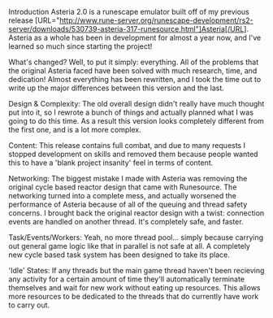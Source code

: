 Introduction
  Asteria 2.0 is a runescape emulator built off of my previous release [URL="http://www.rune-server.org/runescape-development/rs2-server/downloads/530739-asteria-317-runesource.html"]Asteria[/URL]. Asteria as a whole has been in development for almost a year now, and I've learned so much since starting the project!
  



What's changed?
  Well, to put it simply: everything. All of the problems that the original Asteria faced have been solved with much research, time, and dedication! Almost everything has been rewritten, and I took the time out to write up the major differences between this version and the last.



Design & Complexity: The old overall design didn't really have much thought put into it, so I rewrote a bunch of things and actually planned what I was going to do this time. As a result this version looks completely different from the first one, and is a lot more complex.


Content: This release contains full combat, and due to many requests I stopped development on skills and removed them because people wanted this to have a 'blank project insanity' feel in terms of content.


Networking: The biggest mistake I made with Asteria was removing the original cycle based reactor design that came with Runesource. The networking turned into a complete mess, and actually worsened the performance of Asteria because of all of the queuing and thread safety concerns. I brought back the original reactor design with a twist: connection events are handled on another thread. It's completely safe, and faster.


Task/Events/Workers: Yeah, no more thread pool... simply because carrying out general game logic like that in parallel is not safe at all. A completely new cycle based task system has been designed to take its place.


'Idle' States: If any threads but the main game thread haven't been recieving any activity for a certain amount of time they'll automatically terminate themselves and wait for new work without eating up resources. This allows more resources to be dedicated to the threads that do currently have work to carry out.
